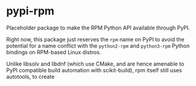 # pypi-rpm

Placeholder package to make the RPM Python API available through PyPI.

Right now, this package just reserves the `rpm` name on PyPI to avoid the
potential for a name conflict with the `python2-rpm` and `python3-rpm`
Python bindings on RPM-based Linux distros.

Unlike libsolv and libdnf (which use CMake, and are hence amenable to PyPI
compatible build automation with scikit-build), rpm itself still uses autotools,
to create